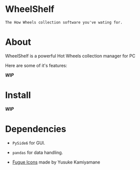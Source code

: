 # WheelShelf

    The How Wheels collection software you've wating for.

# About

WheelShelf is a powerful Hot Wheels collection manager for PC

Here are some of it's features:

***WIP***

# Install

***WIP***

# Dependencies

- `PySide6` for GUI.
- `pandas` for data handling.

- [Fugue Icons](https://p.yusukekamiyamane.com/) made by Yusuke Kamiyamane
